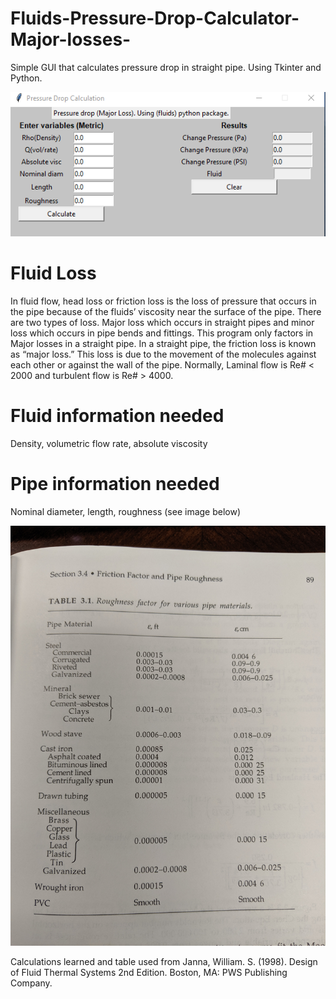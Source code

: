 # Fluids-Pressure-Drop-Calculator-Major-losses-

Simple GUI that calculates pressure drop in straight pipe. Using Tkinter and Python.

![alt text]( https://github.com/cerdamario13/Fluids-Pressure-Drop-Calculator-Major-losses-/blob/master/Pressure_Drop_Calculator_Github.png)

# Fluid Loss

In fluid flow, head loss or friction loss is the loss of pressure that occurs in the pipe because of the fluids’ viscosity near the surface of the pipe. There are two types of loss. Major loss which occurs in straight pipes and minor loss which occurs in pipe bends and fittings. 
This program only factors in Major losses in a straight pipe. In a straight pipe, the friction loss is known as “major loss.” This loss is due to the movement of the molecules against each other or against the wall of the pipe. Normally, Laminal flow is Re# < 2000 and turbulent flow is Re# > 4000.

# Fluid information needed
Density, volumetric flow rate, absolute viscosity
# Pipe information needed
Nominal diameter, length, roughness (see image below)

![alt text]( https://github.com/cerdamario13/Fluids-Pressure-Drop-Calculator-Major-losses-/blob/master/Table%203.1%20Roughness%20factor.jpg)

Calculations learned and table used from
Janna, William. S. (1998). Design of Fluid Thermal Systems 2nd Edition. Boston, MA: PWS Publishing Company. 

